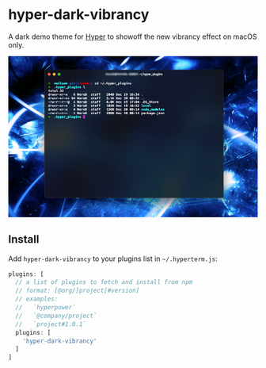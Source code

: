 # hyper-dark-vibrancy

A dark demo theme for [Hyper](https://hyper.is) to showoff the new vibrancy effect on macOS only.

<img src="https://github.com/penance316/hyper-dark-vibrancy/blob/master/screenshot.png?raw=true"/>

## Install

Add `hyper-dark-vibrancy` to your plugins list in `~/.hyperterm.js`:

```js
plugins: [
  // a list of plugins to fetch and install from npm
  // format: [@org/]project[#version]
  // examples:
  //   `hyperpower`
  //   `@company/project`
  //   `project#1.0.1`
  plugins: [
    'hyper-dark-vibrancy'
  ]
]
